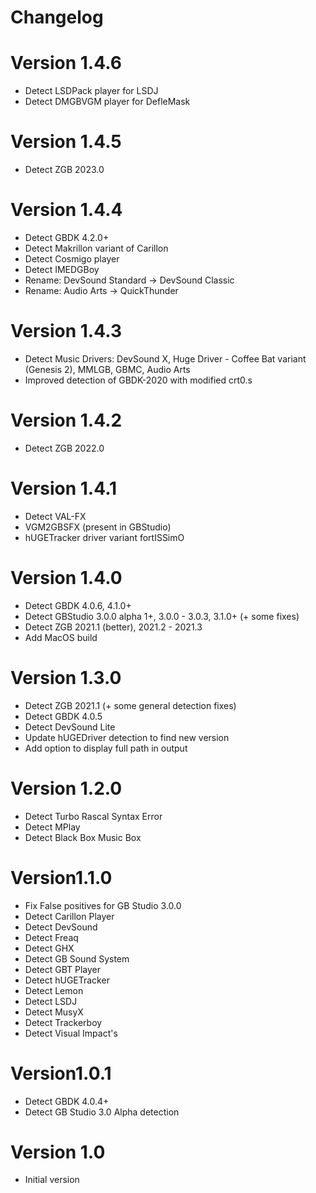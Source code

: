 Changelog
=========

# Version 1.4.6
- Detect LSDPack player for LSDJ
- Detect DMGBVGM player for DefleMask

# Version 1.4.5
- Detect ZGB 2023.0

# Version 1.4.4
- Detect GBDK 4.2.0+
- Detect Makrillon variant of Carillon
- Detect Cosmigo player
- Detect IMEDGBoy
- Rename: DevSound Standard -> DevSound Classic
- Rename: Audio Arts -> QuickThunder


# Version 1.4.3
- Detect Music Drivers: DevSound X, Huge Driver - Coffee Bat variant (Genesis 2), MMLGB, GBMC, Audio Arts
- Improved detection of GBDK-2020 with modified crt0.s


# Version 1.4.2
- Detect ZGB 2022.0


# Version 1.4.1
- Detect VAL-FX
- VGM2GBSFX (present in GBStudio)
- hUGETracker driver variant fortISSimO


# Version 1.4.0
- Detect GBDK 4.0.6, 4.1.0+
- Detect GBStudio 3.0.0 alpha 1+, 3.0.0 - 3.0.3, 3.1.0+ (+ some fixes)
- Detect ZGB 2021.1 (better), 2021.2 - 2021.3
- Add MacOS build


# Version 1.3.0
- Detect ZGB 2021.1 (+ some general detection fixes)
- Detect GBDK 4.0.5
- Detect DevSound Lite
- Update hUGEDriver detection to find new version
- Add option to display full path in output


# Version 1.2.0
- Detect Turbo Rascal Syntax Error
- Detect MPlay
- Detect Black Box Music Box


# Version1.1.0
- Fix False positives for GB Studio 3.0.0
- Detect Carillon Player
- Detect DevSound
- Detect Freaq
- Detect GHX
- Detect GB Sound System
- Detect GBT Player
- Detect hUGETracker
- Detect Lemon
- Detect LSDJ
- Detect MusyX
- Detect Trackerboy
- Detect Visual Impact's


# Version1.0.1
- Detect GBDK 4.0.4+
- Detect GB Studio 3.0 Alpha detection


# Version 1.0
- Initial version
